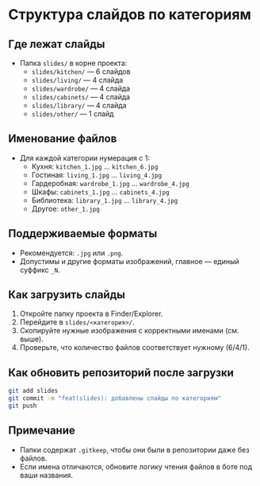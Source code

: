 Структура слайдов по категориям
================================

Где лежат слайды
----------------
- Папка `slides/` в корне проекта:
  - `slides/kitchen/` — 6 слайдов
  - `slides/living/` — 4 слайда
  - `slides/wardrobe/` — 4 слайда
  - `slides/cabinets/` — 4 слайда
  - `slides/library/` — 4 слайда
  - `slides/other/` — 1 слайд

Именование файлов
-----------------
- Для каждой категории нумерация с 1:
  - Кухня: `kitchen_1.jpg` ... `kitchen_6.jpg`
  - Гостиная: `living_1.jpg` ... `living_4.jpg`
  - Гардеробная: `wardrobe_1.jpg` ... `wardrobe_4.jpg`
  - Шкафы: `cabinets_1.jpg` ... `cabinets_4.jpg`
  - Библиотека: `library_1.jpg` ... `library_4.jpg`
  - Другое: `other_1.jpg`

Поддерживаемые форматы
----------------------
- Рекомендуется: `.jpg` или `.png`.
- Допустимы и другие форматы изображений, главное — единый суффикс `_N`.

Как загрузить слайды
--------------------
1) Откройте папку проекта в Finder/Explorer.
2) Перейдите в `slides/<категория>/`.
3) Скопируйте нужные изображения с корректными именами (см. выше).
4) Проверьте, что количество файлов соответствует нужному (6/4/1).

Как обновить репозиторий после загрузки
--------------------------------------
```bash
git add slides
git commit -m "feat(slides): добавлены слайды по категориям"
git push
```

Примечание
----------
- Папки содержат `.gitkeep`, чтобы они были в репозитории даже без файлов.
- Если имена отличаются, обновите логику чтения файлов в боте под ваши названия.



